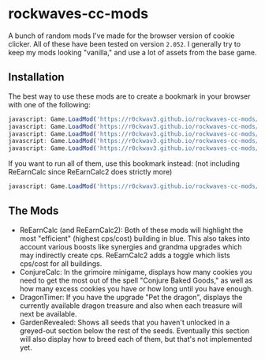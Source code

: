 # rockwaves-cc-mods

A bunch of random mods I've made for the browser version of cookie clicker. All of these have been tested on version `2.052`. I generally try to keep my mods looking "vanilla," and use a lot of assets from the base game.

## Installation

The best way to use these mods are to create a bookmark in your browser with one of the following:
```javascript
javascript: Game.LoadMod('https://r0ckwav3.github.io/rockwaves-cc-mods/ReEarnCalc.js');
javascript: Game.LoadMod('https://r0ckwav3.github.io/rockwaves-cc-mods/ReEarnCalc2.js');
javascript: Game.LoadMod('https://r0ckwav3.github.io/rockwaves-cc-mods/ConjureCalc.js');
javascript: Game.LoadMod('https://r0ckwav3.github.io/rockwaves-cc-mods/DragonTimer.js');
javascript: Game.LoadMod('https://r0ckwav3.github.io/rockwaves-cc-mods/GardenRevealed.js');
```
If you want to run all of them, use this bookmark instead: (not including ReEarnCalc since ReEarnCalc2 does strictly more)
```javascript
javascript: Game.LoadMod('https://r0ckwav3.github.io/rockwaves-cc-mods/ReEarnCalc2.js'); Game.LoadMod('https://r0ckwav3.github.io/rockwaves-cc-mods/ConjureCalc.js'); Game.LoadMod('https://r0ckwav3.github.io/rockwaves-cc-mods/DragonTimer.js'); Game.LoadMod('https://r0ckwav3.github.io/rockwaves-cc-mods/GardenRevealed.js');
```

## The Mods
+ ReEarnCalc (and ReEarnCalc2): Both of these mods will highlight the most "efficient" (highest cps/cost) building in blue. This also takes into account various boosts like synergies and grandma upgrades which may indirectly create cps. ReEarnCalc2 adds a toggle which lists cps/cost for all buildings.
+ ConjureCalc: In the grimoire minigame, displays how many cookies you need to get the most out of the spell "Conjure Baked Goods," as well as how many excess cookies you have or how long until you have enough.
+ DragonTimer: If you have the upgrade "Pet the dragon", displays the currently available dragon treasure and also when each treasure will next be available.
+ GardenRevealed: Shows all seeds that you haven't unlocked in a greyed-out section below the rest of the seeds. Eventually this section will also display how to breed each of them, but that's not implemented yet.
